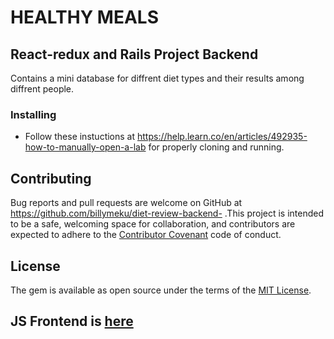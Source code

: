 # HEALTHY MEALS

## React-redux and Rails Project Backend

Contains a mini database for diffrent diet types and their results among diffrent people.

### Installing

- Follow these instuctions at https://help.learn.co/en/articles/492935-how-to-manually-open-a-lab for properly cloning and running.

## Contributing

Bug reports and pull requests are welcome on GitHub at https://github.com/billymeku/diet-review-backend- .This project is intended to be a safe, welcoming space for collaboration, and contributors are expected to adhere to the [Contributor Covenant](http://contributor-covenant.org) code of conduct.

## License

The gem is available as open source under the terms of the [MIT License](https://opensource.org/licenses/MIT).

## JS Frontend is [here](https://github.com/Blen-Wondimagegn/diet-frontend)
